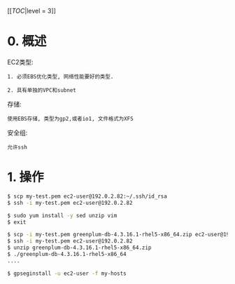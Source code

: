 <!-- --- title: EC2 GPDB-->

[[_TOC_|level = 3]]

# 0. 概述

EC2类型:

    1. 必须EBS优化类型, 网络性能要好的类型.
    
    2. 具有单独的VPC和subnet

存储:

    使用EBS存储, 类型为gp2,或者io1, 文件格式为XFS
    
安全组:

    允许ssh
    
# 1. 操作

```bash
$ scp my-test.pem ec2-user@192.0.2.82:~/.ssh/id_rsa
$ ssh -i my-test.pem ec2-user@192.0.2.82

$ sudo yum install -y sed unzip vim
$ exit

$ scp -i my-test.pem greenplum-db-4.3.16.1-rhel5-x86_64.zip ec2-user@192.0.2.82:~/
$ ssh -i my-test.pem ec2-user@192.0.2.82
$ unzip greenplum-db-4.3.16.1-rhel5-x86_64.zip
$ ./greenplum-db-4.3.16.1-rhel5-x86_64
....

$ gpseginstall -u ec2-user -f my-hosts
```
